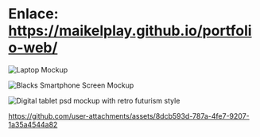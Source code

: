 # Enlace: https://maikelplay.github.io/portfolio-web/

![Laptop Mockup](https://github.com/user-attachments/assets/e0e6e461-a123-4866-a5ce-962a28b9a74b)

![Blacks Smartphone Screen Mockup](https://github.com/user-attachments/assets/551e5dd5-cb9e-4347-a746-3e8cde2853c8)

![Digital tablet psd mockup with retro futurism style](https://github.com/user-attachments/assets/a668fa95-f1d7-4390-9c4f-b3b0e410f9a9)


https://github.com/user-attachments/assets/8dcb593d-787a-4fe7-9207-1a35a4544a82

